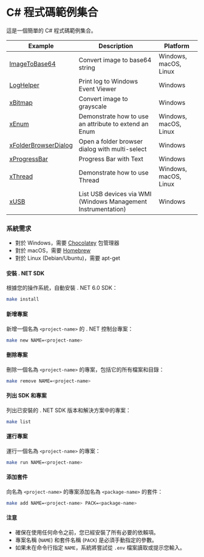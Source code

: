 # C# 程式碼範例集合

這是一個簡單的 C# 程式碼範例集合。

| Example                                         | Description                                                   | Platform              |
| ----------------------------------------------- | ------------------------------------------------------------- | --------------------- |
| [ImageToBase64](./ImageToBase64/)               | Convert image to base64 string                                | Windows, macOS, Linux |
| [LogHelper](./LogHelper/)                       | Print log to Windows Event Viewer                             | Windows               |
| [xBitmap](./xBitmap/)                           | Convert image to grayscale                                    | Windows               |
| [xEnum](./xEnum/)                               | Demonstrate how to use an attribute to extend an Enum         | Windows, macOS, Linux |
| [xFolderBrowserDialog](./xFolderBrowserDialog/) | Open a folder browser dialog with multi-select                | Windows               |
| [xProgressBar](./xProgressBar/)                 | Progress Bar with Text                                        | Windows               |
| [xThread](./xThread/)                           | Demonstrate how to use Thread                                 | Windows, macOS, Linux |
| [xUSB](./xUSB/)                                 | List USB devices via WMI (Windows Management Instrumentation) | Windows               |

### 系統需求

- 對於 Windows，需要 [Chocolatey](https://chocolatey.org/install) 包管理器
- 對於 macOS，需要 [Homebrew](https://brew.sh/)
- 對於 Linux (Debian/Ubuntu)，需要 apt-get

#### 安裝 . NET SDK

根據您的操作系統，自動安裝 . NET 6.0 SDK：

```bash
make install
```

#### 新增專案

新增一個名為 `<project-name>` 的 . NET 控制台專案：

```bash
make new NAME=<project-name>
```

#### 刪除專案

刪除一個名為 `<project-name>` 的專案，包括它的所有檔案和目錄：

```bash
make remove NAME=<project-name>
```

#### 列出 SDK 和專案

列出已安裝的 . NET SDK 版本和解決方案中的專案：

```bash
make list
```

#### 運行專案

運行一個名為 `<project-name>` 的專案：

```bash
make run NAME=<project-name>
```

#### 添加套件

向名為 `<project-name>` 的專案添加名為 `<package-name>` 的套件：

```bash
make add NAME=<project-name> PACK=<package-name>
```

#### 注意

- 確保在使用任何命令之前，您已經安裝了所有必要的依賴項。
- 專案名稱 (`NAME`) 和套件名稱 (`PACK`) 是必須手動指定的參數。
- 如果未在命令行指定 `NAME`，系統將嘗試從 `.env` 檔案讀取或提示您輸入。
